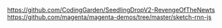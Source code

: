https://github.com/CodingGarden/SeedlingDropV2-RevengeOfTheNewts
https://github.com/magenta/magenta-demos/tree/master/sketch-rnn-js
